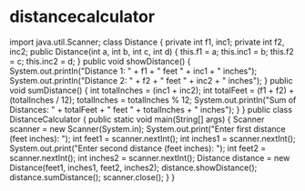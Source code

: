 # distancecalculator
import java.util.Scanner;
class Distance {
    private int f1, inc1; 
    private int f2, inc2; 
    public Distance(int a, int b, int c, int d) {
        this.f1 = a;
        this.inc1 = b;
        this.f2 = c;
        this.inc2 = d;
    }
    public void showDistance() {
        System.out.println("Distance 1: " + f1 + " feet " + inc1 + " inches");
        System.out.println("Distance 2: " + f2 + " feet " + inc2 + " inches");
    }
    public void sumDistance() {
        int totalInches = (inc1 + inc2);
        int totalFeet = (f1 + f2) + (totalInches / 12); 
        totalInches = totalInches % 12;
        System.out.println("Sum of Distances: " + totalFeet + " feet " + totalInches + " inches");
    }
}
public class DistanceCalculator {
    public static void main(String[] args) {
        Scanner scanner = new Scanner(System.in);
        System.out.print("Enter first distance (feet inches): ");
        int feet1 = scanner.nextInt();
        int inches1 = scanner.nextInt();
        System.out.print("Enter second distance (feet inches): ");
        int feet2 = scanner.nextInt();
        int inches2 = scanner.nextInt();
        Distance distance = new Distance(feet1, inches1, feet2, inches2);
        distance.showDistance();
        distance.sumDistance();
        scanner.close();
    }
}
